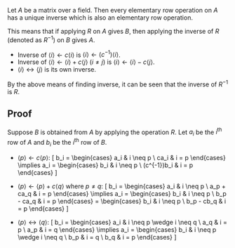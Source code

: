 Let $A$ be a matrix over a field.
Then every elementary row operation on $A$ has a unique inverse
which is also an elementary row operation.

This means that if applying $R$ on $A$ gives $B$,
then applying the inverse of $R$ (denoted as $R^{-1}$) on $B$ gives $A$.

* Inverse of $\langle i \rangle \leftarrow c\langle i \rangle$ is $\langle i \rangle \leftarrow (c^{-1}) \langle i \rangle$.
* Inverse of $\langle i \rangle \leftarrow \langle i \rangle + c\langle j \rangle$
$(i \neq j)$ is $\langle i \rangle \leftarrow \langle i \rangle - c\langle j \rangle$.
* $\langle i \rangle \leftrightarrow \langle j \rangle$ is its own inverse.

By the above means of finding inverse, it can be seen that the inverse of $R^{-1}$ is $R$.

## Proof

Suppose $B$ is obtained from $A$ by applying the operation $R$.
Let $a_i$ be the $i^{\textrm{th}}$ row of $A$
and $b_i$ be the $i^{\textrm{th}}$ row of $B$.

* $\langle p \rangle \leftarrow c\langle p \rangle$:
\[ b_i = \begin{cases} a_i & i \neq p \\ ca_i & i = p \end{cases}
\implies a_i = \begin{cases} b_i & i \neq p \\ (c^{-1})b_i & i = p \end{cases}
\]

* $\langle p \rangle \leftarrow \langle p \rangle + c\langle q \rangle$ where $p \neq q$:
\[ b_i = \begin{cases} a_i & i \neq p \\ a_p + ca_q & i = p \end{cases}
\implies a_i = \begin{cases} b_i & i \neq p \\ b_p - ca_q & i = p \end{cases}
= \begin{cases} b_i & i \neq p \\ b_p - cb_q & i = p \end{cases}
\]

* $\langle p \rangle \leftrightarrow \langle q \rangle$:
\[ b_i = \begin{cases} a_i & i \neq p \wedge i \neq q \\ a_q & i = p \\ a_p & i = q \end{cases}
\implies a_i = \begin{cases} b_i & i \neq p \wedge i \neq q \\ b_p & i = q \\ b_q & i = p \end{cases}
\]
